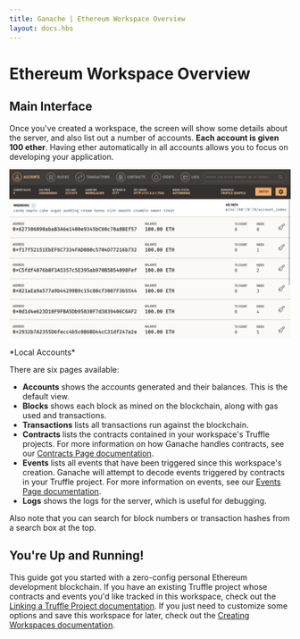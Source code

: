 ```yaml
---
title: Ganache | Ethereum Workspace Overview
layout: docs.hbs
---
```


# Ethereum Workspace Overview

## Main Interface

Once you've created a workspace, the screen will show some details about the server, and also list out a number of accounts. **Each account is given 100 ether**. Having ether automatically in all accounts allows you to focus on developing your application.

![Ganache](/img/docs/ganache/ganache-accounts.png)

<p class="text-center">*Local Accounts*</p>

There are six pages available:

* **Accounts** shows the accounts generated and their balances. This is the default view.
* **Blocks** shows each block as mined on the blockchain, along with gas used and transactions.
* **Transactions** lists all transactions run against the blockchain.
* **Contracts** lists the contracts contained in your workspace's Truffle projects. For more information on how Ganache handles contracts, see our [Contracts Page documentation](/docs/ganache/truffle-projects/contracts-page).
* **Events** lists all events that have been triggered since this workspace's creation. Ganache will attempt to decode events triggered by contracts in your Truffle project. For more information on events, see our [Events Page documentation](/docs/ganache/truffle-projects/events-page).
* **Logs** shows the logs for the server, which is useful for debugging.

Also note that you can search for block numbers or transaction hashes from a search box at the top.

## You're Up and Running!

This guide got you started with a zero-config personal Ethereum development blockchain. If you have an existing Truffle project whose contracts and events you'd like tracked in this workspace, check out the [Linking a Truffle Project documentation](/docs/ganache/truffle-projects/linking-a-truffle-project). If you just need to customize some options and save this workspace for later, check out the [Creating Workspaces documentation](/docs/ganache/workspaces/creating-workspaces#saving-the-current-quickstart-blockchain-as-a-new-workspace).
